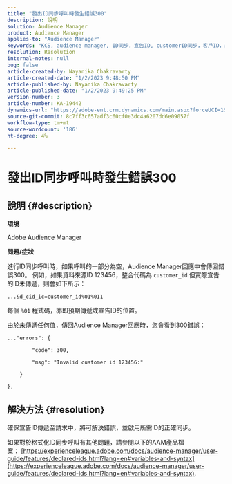 ```yaml
---
title: "發出ID同步呼叫時發生錯誤300"
description: 說明
solution: Audience Manager
product: Audience Manager
applies-to: "Audience Manager"
keywords: "KCS, audience manager, ID同步，宣告ID, customerID同步，客戶ID，線上同步"
resolution: Resolution
internal-notes: null
bug: false
article-created-by: Nayanika Chakravarty
article-created-date: "1/2/2023 9:48:50 PM"
article-published-by: Nayanika Chakravarty
article-published-date: "1/2/2023 9:49:25 PM"
version-number: 3
article-number: KA-19442
dynamics-url: "https://adobe-ent.crm.dynamics.com/main.aspx?forceUCI=1&pagetype=entityrecord&etn=knowledgearticle&id=a715aa3d-e78a-ed11-81ac-6045bd006c82"
source-git-commit: 8c7ff3c657adf3c60cf0e3dc4a6207dd6e09057f
workflow-type: tm+mt
source-wordcount: '186'
ht-degree: 4%

---
```


# 發出ID同步呼叫時發生錯誤300

## 說明 {#description}


<b>環境</b>

Adobe Audience Manager

<b>問題/症狀</b>

進行ID同步呼叫時，如果呼叫的一部分為空，Audience Manager回應中會傳回錯誤300。 例如，如果資料來源ID 123456，整合代碼為 `customer_id` 但實際宣告的ID未傳遞，則會如下所示：

`...&d_cid_ic=customer_id%01%011`

每個 `%01` 程式碼，亦即預期傳遞或宣告ID的位置。

由於未傳遞任何值，傳回Audience Manager回應時，您會看到300錯誤：




```
..."errors": {

        "code": 300,

        "msg": "Invalid customer id 123456:"

    }

},
```





## 解決方法 {#resolution}


確保宣告ID傳遞至請求中，將可解決錯誤，並啟用所需ID的正確同步。

如果對於格式化ID同步呼叫有其他問題，請參閱以下的AAM產品檔案： [https://experienceleague.adobe.com/docs/audience-manager/user-guide/features/declared-ids.html?lang=en#variables-and-syntax](https://experienceleague.adobe.com/docs/audience-manager/user-guide/features/declared-ids.html?lang=en#variables-and-syntax).
